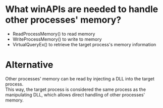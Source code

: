 # What winAPIs are needed to handle other processes' memory?
- ReadProcessMemory() to read memory
- WriteProcessMemory() to write to memory
- VirtualQueryEx() to retrieve the target process's memory information

# Alternative
Other processes' memory can be read by injecting a DLL into the target process.<br>
This way, the target process is considered the same process as the manipulating DLL, which allows direct handling of other processes' memory.
